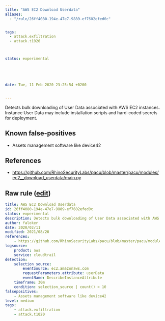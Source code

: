 ```yaml
---
title: "AWS EC2 Download Userdata"
aliases:
  - "/rule/26ff4080-194e-47e7-9889-ef7602efed0c"


tags:
  - attack.exfiltration
  - attack.t1020



status: experimental





date: Tue, 11 Feb 2020 23:25:54 +0200


---
```


Detects bulk downloading of User Data associated with AWS EC2 instances. Instance User Data may include installation scripts and hard-coded secrets for deployment.

<!--more-->


## Known false-positives

* Assets management software like device42



## References

* https://github.com/RhinoSecurityLabs/pacu/blob/master/pacu/modules/ec2__download_userdata/main.py


## Raw rule ([edit](https://github.com/SigmaHQ/sigma/edit/master/rules/cloud/aws/aws_ec2_download_userdata.yml))
```yaml
title: AWS EC2 Download Userdata
id: 26ff4080-194e-47e7-9889-ef7602efed0c
status: experimental
description: Detects bulk downloading of User Data associated with AWS EC2 instances. Instance User Data may include installation scripts and hard-coded secrets for deployment.
author: faloker
date: 2020/02/11
modified: 2021/08/20
references:
    - https://github.com/RhinoSecurityLabs/pacu/blob/master/pacu/modules/ec2__download_userdata/main.py
logsource:
    product: aws
    service: cloudtrail
detection:
    selection_source:
        eventSource: ec2.amazonaws.com
        requestParameters.attribute: userData
        eventName: DescribeInstanceAttribute
    timeframe: 30m
    condition: selection_source | count() > 10
falsepositives:
    - Assets management software like device42
level: medium
tags:
    - attack.exfiltration 
    - attack.t1020

```
